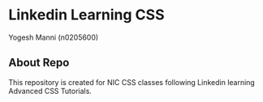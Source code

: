 # Linkedin Learning CSS
  Yogesh Manni (n0205600)

## About Repo
  This repository is created for NIC CSS classes following Linkedin learning Advanced CSS Tutorials.
  
  
  
  
  
  
